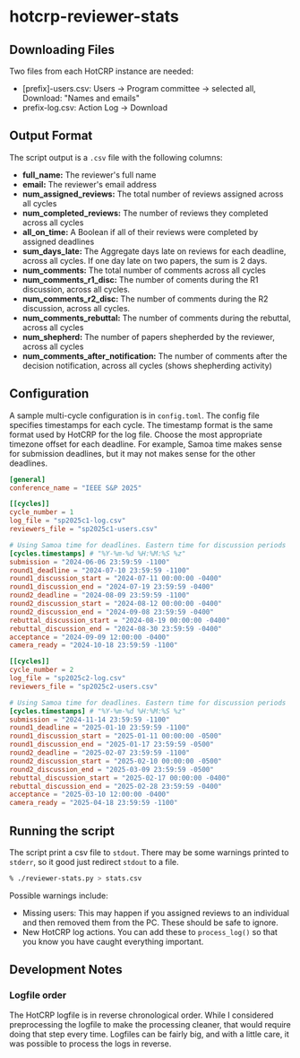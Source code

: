 # hotcrp-reviewer-stats

## Downloading Files

Two files from each HotCRP instance are needed:
- [prefix]-users.csv: Users -> Program committee -> selected all, Download: "Names and emails"
- prefix-log.csv: Action Log -> Download

## Output Format

The script output is a `.csv` file with the following columns:

- **full_name:** The reviewer's full name
- **email:** The reviewer's email address
- **num_assigned_reviews:** The total number of reviews assigned across all cycles
- **num_completed_reviews:** The number of reviews they completed across all cycles
- **all_on_time:** A Boolean if all of their reviews were completed by assigned deadlines
- **sum_days_late:** The Aggregate days late on reviews for each deadline, across all cycles. If one day late on two papers, the sum is 2 days.
- **num_comments:** The total number of comments across all cycles
- **num_comments_r1_disc:** The number of coments during the R1 discussion, across all cycles.
- **num_comments_r2_disc:** The number of comments during the R2 discussion, across all cycles.
- **num_comments_rebuttal:** The number of comments during the rebuttal, across all cycles
- **num_shepherd:** The number of papers shepherded by the reviewer, across all cycles
- **num_comments_after_notification:** The number of comments after the decision notification, across all cycles (shows shepherding activity)

## Configuration

A sample multi-cycle configuration is in `config.toml`.
The config file specifies timestamps for each cycle.
The timestamp format is the same format used by HotCRP for the log file.
Choose the most appropriate timezone offset for each deadline.
For example, Samoa time makes sense for submission deadlines, but it may not makes sense for the other deadlines.

```toml
[general]
conference_name = "IEEE S&P 2025"

[[cycles]]
cycle_number = 1
log_file = "sp2025c1-log.csv"
reviewers_file = "sp2025c1-users.csv"

# Using Samoa time for deadlines. Eastern time for discussion periods
[cycles.timestamps] # "%Y-%m-%d %H:%M:%S %z"
submission = "2024-06-06 23:59:59 -1100"
round1_deadline = "2024-07-10 23:59:59 -1100"
round1_discussion_start = "2024-07-11 00:00:00 -0400"
round1_discussion_end = "2024-07-19 23:59:59 -0400"
round2_deadline = "2024-08-09 23:59:59 -1100"
round2_discussion_start = "2024-08-12 00:00:00 -0400"
round2_discussion_end = "2024-09-08 23:59:59 -0400"
rebuttal_discussion_start = "2024-08-19 00:00:00 -0400" 
rebuttal_discussion_end = "2024-08-30 23:59:59 -0400"
acceptance = "2024-09-09 12:00:00 -0400"
camera_ready = "2024-10-18 23:59:59 -1100"

[[cycles]]
cycle_number = 2
log_file = "sp2025c2-log.csv"
reviewers_file = "sp2025c2-users.csv"

# Using Samoa time for deadlines. Eastern time for discussion periods
[cycles.timestamps] # "%Y-%m-%d %H:%M:%S %z"
submission = "2024-11-14 23:59:59 -1100"
round1_deadline = "2025-01-10 23:59:59 -1100"
round1_discussion_start = "2025-01-11 00:00:00 -0500"
round1_discussion_end = "2025-01-17 23:59:59 -0500"
round2_deadline = "2025-02-07 23:59:59 -1100"
round2_discussion_start = "2025-02-10 00:00:00 -0500"
round2_discussion_end = "2025-03-09 23:59:59 -0500"
rebuttal_discussion_start = "2025-02-17 00:00:00 -0400" 
rebuttal_discussion_end = "2025-02-28 23:59:59 -0400"
acceptance = "2025-03-10 12:00:00 -0400"
camera_ready = "2025-04-18 23:59:59 -1100"
```

## Running the script

The script print a csv file to `stdout`.
There may be some warnings printed to `stderr`, so it good just redirect `stdout` to a file.

```sh
% ./reviewer-stats.py > stats.csv
```

Possible warnings include:
- Missing users: This may happen if you assigned reviews to an individual and then removed them from the PC. These should be safe to ignore.
- New HotCRP log actions. You can add these to `process_log()` so that you know you have caught everything important.

## Development Notes

### Logfile order

The HotCRP logfile is in reverse chronological order.
While I considered preprocessing the logfile to make the processing cleaner, that would require doing that step every time.
Logfiles can be fairly big, and with a little care, it was possible to process the logs in reverse.
